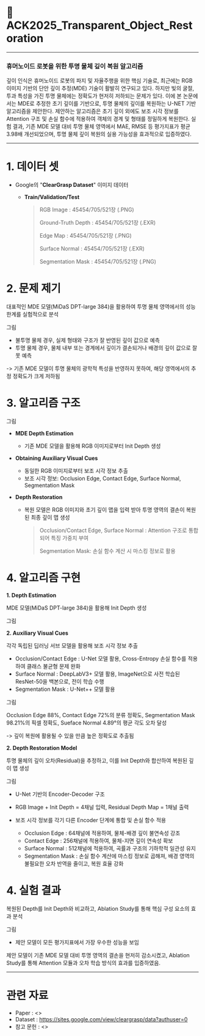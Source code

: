 # 🥇 ACK2025_Transparent_Object_Restoration

---
### 휴머노이드 로봇을 위한 투명 물체 깊이 복원 알고리즘

깊이 인식은 휴머노이드 로봇의 파지 및 자율주행을 위한 핵심 기술로, 최근에는 RGB 이미지 기반의 단안 깊이 추정(MDE) 기술이 활발히 연구되고 있다.
하지만 빛의 굴절, 투과 특성을 가진 투명 물체에는 정확도가 현저히 저하되는 문제가 있다. 
이에 본 논문에서는 MDE로 추정한 초기 깊이를 기반으로, 투명 물체의 깊이를 복원하는 U-NET 기반 알고리즘을 제안한다.
제안하는 알고리즘은 초기 깊이 외에도 보조 시각 정보를 Attention 구조 및 손실 함수에 적용하여 객체의 경계 및 형태를 정밀하게 복원한다.
실험 결과, 기존 MDE 모델 대비 투명 물체 영역에서 MAE, RMSE 등 평가지표가 평균 3.98배 개선되었으며, 투명 물체 깊이 복원의 실용 가능성을 효과적으로 입증하였다.

---

# 1. 데이터 셋
- Google의 "**ClearGrasp Dataset**" 이미지 데이터

  - **Train/Validation/Test**
    
    > RGB Image : 45454/705/521장 (.PNG)
    >
    > Ground-Truth Depth :  45454/705/521장 (.EXR)
    >
    > Edge Map : 45454/705/521장 (.PNG)
    >
    > Surface Normal : 45454/705/521장 (.EXR)
    >
    > Segmentation Mask : 45454/705/521장 (.PNG)

# 2. 문제 제기

대표적인 MDE 모델(MiDaS DPT-large 384)을 활용하여 투명 물체 영역에서의 성능 한계를 실험적으로 분석

그림

- 불투명 물체 경우, 실제 형태와 구조가 잘 반영된 깊이 값으로 예측
- 투명 물체 경우, 물체 내부 또는 경계에서 깊이가 결손되거나 배경의 깊이 값으로 잘못 예측

->  기존 MDE 모델이 투명 물체의 광학적 특성을 반영하지 못하여, 해당 영역에서의 추정 정확도가 크게 저하됨

# 3. 알고리즘 구조

그림

+ **MDE Depth Estimation**

  - 기존 MDE 모델을 활용해 RGB 이미지로부터 Init Depth 생성

+ **Obtaining Auxiliary Visual Cues**
  
  - 동일한 RGB 이미지로부터 보조 시각 정보 추출
  - 보조 시각 정보: Occlusion Edge, Contact Edge, Surface Normal, Segmentation Mask
 
+ **Depth Restoration**
  
  - 복원 모델은 RGB 이미지와 초기 깊이 맵을 입력 받아 투명 영역의 결손이 복원된 최종 깊이 맵 생성
    
    > Occlusion/Contact Edge, Surface Normal : Attention 구조로 통합되어 특징 가중치 부여
    >
    > Segmentation Mask: 손실 함수 계산 시 마스킹 정보로 활용

# 4. 알고리즘 구현

**1. Depth Estimation**

MDE 모델(MiDaS DPT-large 384)을 활용해 Init Depth 생성

그림

**2. Auxiliary Visual Cues**

각각 독립된 딥러닝 서브 모델을 활용해 보조 시각 정보 추출

- Occlusion/Contact Edge : U-Net 모델 활용, Cross-Entropy 손실 함수를 적용하여 클래스 불균형 문제 완화
- Surface Normal : DeepLabV3+ 모델 활용, ImageNet으로 사전 학습된 ResNet-50을 백본으로, 전이 학습 수행
- Segmentation Mask : U-Net++ 모델 활용

그림

Occlusion Edge 88%, Contact Edge 72%의 분류 정확도, Segmentation Mask 98.21%의 픽셀 정확도, Sueface Normal 4.89°의 평균 각도 오차 달성

-> 깊이 복원에 활용될 수 있을 만큼 높은 정확도로 추출됨

**2. Depth Restoration Model**

투명 물체의 깊이 오차(Residual)을 추정하고, 이를 Init Depth와 합산하여 복원된 깊이 맵 생성

그림

- U-Net 기반의 Encoder-Decoder 구조
- RGB Image + Init Depth = 4채널 입력, Residual Depth Map = 1채널 출력
- 보조 시각 정보를 각기 다른 Encoder 단계에 통합 및 손실 함수 적용
  
  + Occlusion Edge : 64채널에 적용하여, 물체-배경 깊이 불연속성 강조
  + Contact Edge : 256채널에 적용하여, 물체-지면 깊이 연속성 확보
  + Surface Normal : 512채널에 적용하여, 곡률과 구조의 기하학적 일관성 유지
  + Segmentation Mask : 손실 함수 계산에 마스킹 정보로 곱해져, 배경 영역의 불필요한 오차 반역을 줄이고, 복원 효율 강화

# 4. 실험 결과

복원된 Depth를 Init Depth와 비교하고, Ablation Study를 통해 핵심 구성 요소의 효과 분석

그림

- 제안 모델이 모든 평가지표에서 가장 우수한 성능을 보임

제안 모델이 기존 MDE 모델 대비 투명 영역의 결손을 현저히 감소시켰고, Ablation Study를 통해 Attention 모듈과 오차 학습 방식의 효과를 입증하였음.

---

# 관련 자료

- Paper : <>
- Dataset : <https://sites.google.com/view/cleargrasp/data?authuser=0>
- 참고 문헌 : <>

